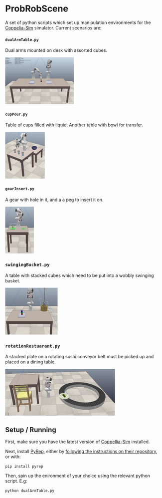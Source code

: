# ProbRobScene

A set of python scripts which set up manipulation environments for the [Coppelia-Sim](https://www.coppeliarobotics.com/) simulator. Current scenarios are:

#### `dualArmTable.py`

Dual arms mounted on desk with assorted cubes.

 <img src='pictures/dualArm.png' height=150px>

#### `cupPour.py` 

Table of cups filled with liquid. Another table with bowl for transfer.

<img src='pictures/cupPour.png' height=150px>

#### `gearInsert.py`

A gear with hole in it, and a a peg to insert it on.

 <img src='pictures/gearInsert.png' height=150px>


### `swingingBucket.py`

A table with stacked cubes which need to be put into a wobbly swinging basket.

<img src='pictures/swingingBucket.png' height=150px>


### `rotationRestuarant.py`

A stacked plate on a rotating sushi conveyor belt must be picked up and placed on a dining table.

<img src='pictures/rotationRestaurant.png' height=150px>

## Setup / Running

First, make sure you have the latest version of [Coppellia-Sim](https://www.coppeliarobotics.com/) installed.

Next, install [PyRep](https://github.com/stepjam/PyRep), either by [following the instructions on their repository](https://github.com/stepjam/PyRep), or with:

```
pip install pyrep
```

Then, spin up the enironment of your choice using the relevant python script. E.g:

```
python dualArmTable.py
```
